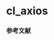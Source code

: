 # cl_axios

### 参考文献

[](https://github.com/ruanyf/es6tutorial/blob/21e3cfba2f3524960ab492bba53f13e50cc3d9aa/docs/proxy.md)
